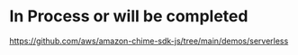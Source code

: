 # In Process or will be completed

https://github.com/aws/amazon-chime-sdk-js/tree/main/demos/serverless